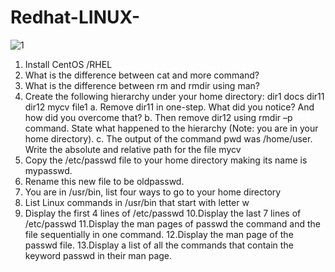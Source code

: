 # Redhat-LINUX-
![1](https://pentagram-production.imgix.net/2ac8ca0b-d505-46c1-9a5d-9b630a597716/ps_redhat_02.jpg?rect=%2C%2C%2C&w=640&crop=1&fm=jpg&q=70&auto=format&fit=crop&h=427)
1. Install CentOS /RHEL
2. What is the difference between cat and more command?
3. What is the difference between rm and rmdir using man?
4. Create the following hierarchy under your home directory:
dir1 docs
dir11 dir12 mycv
file1
a. Remove dir11 in one-step. What did you notice? And how did you overcome that?
b. Then remove dir12 using rmdir –p command. State what happened to the
hierarchy (Note: you are in your home directory).
c. The output of the command pwd was /home/user. Write the absolute
and relative path for the file mycv
5. Copy the /etc/passwd file to your home directory making its name is mypasswd.
6. Rename this new file to be oldpasswd.
7. You are in /usr/bin, list four ways to go to your home directory
8. List Linux commands in /usr/bin that start with letter w
9. Display the first 4 lines of /etc/passwd
10.Display the last 7 lines of /etc/passwd
11.Display the man pages of passwd the command and the file sequentially in one command.
12.Display the man page of the passwd file.
13.Display a list of all the commands that contain the keyword passwd in their man page.
